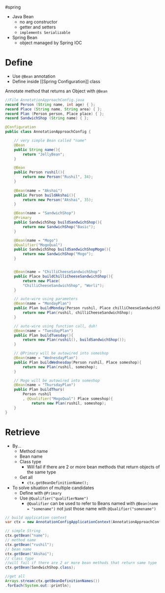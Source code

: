 #spring 

- Java Bean
	- no arg constructor
	- getter and setters
	- `implements Serializable`
- Spring Bean
	- object managed by Spring IOC 
# Define
- Use `@Bean` annotation
- Define inside [[Spring Configuration]] class
  
Annotate method that returns an Object with `@Bean`

```java
//File AnnotationApproachConfig.java
record Person (String name, int age) { };
record Place (String name, String area) { };
record Plan (Person person, Place place) { };
record SandwichShop (String name) { };

@Configuration
public class AnnotationApproachConfig {

	// very simple Bean called "name"
	@Bean
	public String name(){
		return "JellyBean";
	}

	@Bean
	public Person rushil(){
		return new Person("Rushil", 34);
	}
	
	@Bean(name = "Akshai")
	public Person buildAkshai(){
		return new Person("Akshai", 35);
	}

	@Bean(name = "SandwichShop")
	@Primary
	public SandwichShop buildSandwichShop(){
		return new SandwichShop("Basic");
	}

	@Bean(name = "Mogo")
	@Qualifier("MogoQual")
	public SandwichShop buildSandwichShopMogo(){
		return new SandwichShop("Mogo");
	}


	@Bean(name = "ChilliCheeseSandwichShop")
	public Place buildChilliCheeseSandwichShop(){
		return new Place(
		"ChilliCheeseSandwichShop", "Worli");
	}

	// auto-wire using parameters
	@Bean(name = "MondayPlan")
	public Plan buildMonday(Person rushil, Place chilliCheeseSandwichShop){
		return new Plan(rushil, chilliCheeseSandwichShop);
	}

	// auto-wire using function call, duh!
	@Bean(name = "TuesdayPlan")
	public Plan buildTuesday(){
		return new Plan(rushil(), buildSandwichShop());
	}

	// @Primary will be autowired into someshop
	@Bean(name = "WednesdayPlan")
	public Plan buildWednesday(Person rushil, Place someshop){
		return new Plan(rushil, someshop);
	}

	// Mogo will be autowired into someshop
	@Bean(name = "ThursdayPlan")
	public Plan buildThurs(
		Person rushil
		, @Qualifier("MogoQual") Place someshop){
			return new Plan(rushil, someshop);
	}
}
```
# Retrieve
- By...
	- Method name
	- Bean name
	- Class type
		- Will fail if there are 2 or more bean methods that return objects of the same type
	- Get all
		- `ctx.getBeanDefinitionName();`
- To solve situation of multiple candidates
	- Define with `@Primary`
	- Use `@Qualifier("qualifierName")`
		- `@Qualifier` can be used to refer to Beans named with `@Bean(name = "somename")` not just those name with `@Qualifier("somename")`

```java
// build application context
var ctx = new AnnotationConfigApplicationContext(AnnotationApproachConfig.class);

// simple String
ctx.getBean("name");
// method name
ctx.getBean("rushil");
// bean name
ctx.getBean("Akshai");
// class type
//will fail if there are 2 or more bean methods that return same type
ctx.getBean(SandwichShop.class);

//get all
Arrays.stream(ctx.getBeanDefinitionNames())
.forEach(System.out::println);
```